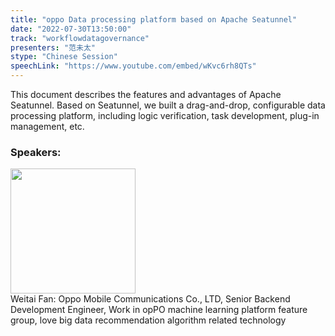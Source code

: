 ```yaml
---
title: "oppo Data processing platform based on Apache Seatunnel"
date: "2022-07-30T13:50:00"
track: "workflowdatagovernance"
presenters: "范未太"
stype: "Chinese Session"
speechLink: "https://www.youtube.com/embed/wKvc6rh8QTs"
---
```

This document describes the features and advantages of Apache Seatunnel. Based on Seatunnel, we built a drag-and-drop, configurable data processing platform, including logic verification, task development, plug-in management, etc.
 ### Speakers: 
 <img src="images/speaker/1100.png" width="200" /><br>Weitai Fan: Oppo Mobile Communications Co., LTD, Senior Backend Development Engineer, Work in opPO machine learning platform feature group, love big data recommendation algorithm related technology

 
